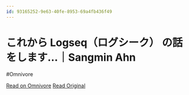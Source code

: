 ```yaml
---
id: 93165252-9e63-40fe-8953-69a4fb436f49
---
```


# これから Logseq（ログシーク） の話をします…｜Sangmin Ahn
#Omnivore

[Read on Omnivore](https://omnivore.app/me/logseq-sangmin-ahn-1912b2f828d)
[Read Original](https://note.com/sangmin/n/n29ad21d537cc)

